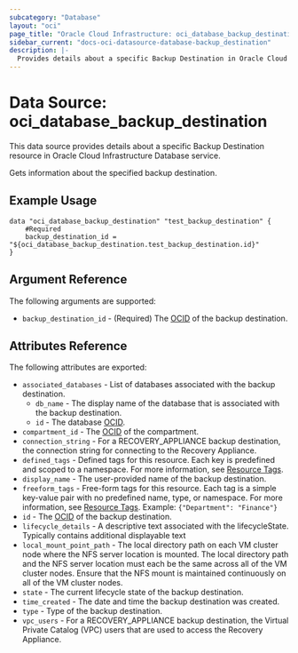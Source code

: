 ```yaml
---
subcategory: "Database"
layout: "oci"
page_title: "Oracle Cloud Infrastructure: oci_database_backup_destination"
sidebar_current: "docs-oci-datasource-database-backup_destination"
description: |-
  Provides details about a specific Backup Destination in Oracle Cloud Infrastructure Database service
---
```


# Data Source: oci_database_backup_destination
This data source provides details about a specific Backup Destination resource in Oracle Cloud Infrastructure Database service.

Gets information about the specified backup destination.


## Example Usage

```hcl
data "oci_database_backup_destination" "test_backup_destination" {
	#Required
	backup_destination_id = "${oci_database_backup_destination.test_backup_destination.id}"
}
```

## Argument Reference

The following arguments are supported:

* `backup_destination_id` - (Required) The [OCID](https://docs.cloud.oracle.com/iaas/Content/General/Concepts/identifiers.htm) of the backup destination.


## Attributes Reference

The following attributes are exported:

* `associated_databases` - List of databases associated with the backup destination.
	* `db_name` - The display name of the database that is associated with the backup destination.
	* `id` - The database [OCID](https://docs.cloud.oracle.com/iaas/Content/General/Concepts/identifiers.htm).
* `compartment_id` - The [OCID](https://docs.cloud.oracle.com/iaas/Content/General/Concepts/identifiers.htm) of the compartment.
* `connection_string` - For a RECOVERY_APPLIANCE backup destination, the connection string for connecting to the Recovery Appliance.
* `defined_tags` - Defined tags for this resource. Each key is predefined and scoped to a namespace. For more information, see [Resource Tags](https://docs.cloud.oracle.com/iaas/Content/General/Concepts/resourcetags.htm). 
* `display_name` - The user-provided name of the backup destination.
* `freeform_tags` - Free-form tags for this resource. Each tag is a simple key-value pair with no predefined name, type, or namespace. For more information, see [Resource Tags](https://docs.cloud.oracle.com/iaas/Content/General/Concepts/resourcetags.htm).  Example: `{"Department": "Finance"}` 
* `id` - The [OCID](https://docs.cloud.oracle.com/iaas/Content/General/Concepts/identifiers.htm) of the backup destination.
* `lifecycle_details` - A descriptive text associated with the lifecycleState. Typically contains additional displayable text 
* `local_mount_point_path` - The local directory path on each VM cluster node where the NFS server location is mounted. The local directory path and the NFS server location must each be the same across all of the VM cluster nodes. Ensure that the NFS mount is maintained continuously on all of the VM cluster nodes. 
* `state` - The current lifecycle state of the backup destination.
* `time_created` - The date and time the backup destination was created.
* `type` - Type of the backup destination.
* `vpc_users` - For a RECOVERY_APPLIANCE backup destination, the Virtual Private Catalog (VPC) users that are used to access the Recovery Appliance.

